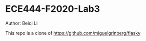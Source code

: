 # ECE444-F2020-Lab3
Author: Beiqi Li

This repo is a clone of
https://github.com/miguelgrinberg/flasky

